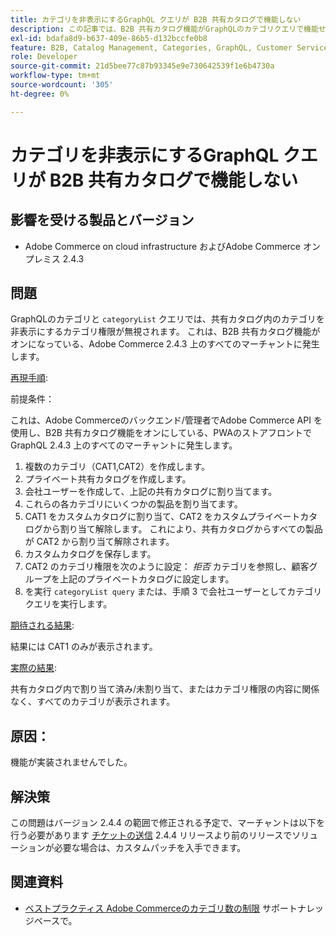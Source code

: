 ```yaml
---
title: カテゴリを非表示にするGraphQL クエリが B2B 共有カタログで機能しない
description: この記事では、B2B 共有カタログ機能がGraphQLのカテゴリクエリで機能せず、カテゴリを非表示にする場合の解決策を説明します。
exl-id: bdafa8d9-b637-409e-86b5-d132bccfe0b8
feature: B2B, Catalog Management, Categories, GraphQL, Customer Service
role: Developer
source-git-commit: 21d5bee77c87b93345e9e730642539f1e6b4730a
workflow-type: tm+mt
source-wordcount: '305'
ht-degree: 0%

---
```


# カテゴリを非表示にするGraphQL クエリが B2B 共有カタログで機能しない


## 影響を受ける製品とバージョン

* Adobe Commerce on cloud infrastructure およびAdobe Commerce オンプレミス 2.4.3

## 問題

GraphQLのカテゴリと `categoryList` クエリでは、共有カタログ内のカテゴリを非表示にするカテゴリ権限が無視されます。 これは、B2B 共有カタログ機能がオンになっている、Adobe Commerce 2.4.3 上のすべてのマーチャントに発生します。

<u>再現手順</u>:

前提条件：

これは、Adobe Commerceのバックエンド/管理者でAdobe Commerce API を使用し、B2B 共有カタログ機能をオンにしている、PWAのストアフロントでGraphQL 2.4.3 上のすべてのマーチャントに発生します。

1. 複数のカテゴリ（CAT1,CAT2）を作成します。
1. プライベート共有カタログを作成します。
1. 会社ユーザーを作成して、上記の共有カタログに割り当てます。
1. これらの各カテゴリにいくつかの製品を割り当てます。
1. CAT1 をカスタムカタログに割り当て、CAT2 をカスタムプライベートカタログから割り当て解除します。 これにより、共有カタログからすべての製品が CAT2 から割り当て解除されます。
1. カスタムカタログを保存します。
1. CAT2 のカテゴリ権限を次のように設定： *拒否* カテゴリを参照し、顧客グループを上記のプライベートカタログに設定します。
1. を実行 `categoryList query` または、手順 3 で会社ユーザーとしてカテゴリクエリを実行します。

<u>期待される結果</u>:

結果には CAT1 のみが表示されます。

<u>実際の結果</u>:

共有カタログ内で割り当て済み/未割り当て、またはカテゴリ権限の内容に関係なく、すべてのカテゴリが表示されます。

## 原因：

機能が実装されませんでした。

## 解決策

この問題はバージョン 2.4.4 の範囲で修正される予定で、マーチャントは以下を行う必要があります [チケットの送信](/help/help-center-guide/help-center/magento-help-center-user-guide.md#submit-ticket) 2.4.4 リリースより前のリリースでソリューションが必要な場合は、カスタムパッチを入手できます。

## 関連資料

* [ベストプラクティス Adobe Commerceのカテゴリ数の制限](https://support.magento.com/hc/en-us/articles/360048176832) サポートナレッジベースで。
